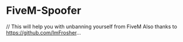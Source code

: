 # FiveM-Spoofer 
// This will help you with unbanning yourself from FiveM 
Also thanks to https://github.com/ImFrosher...
